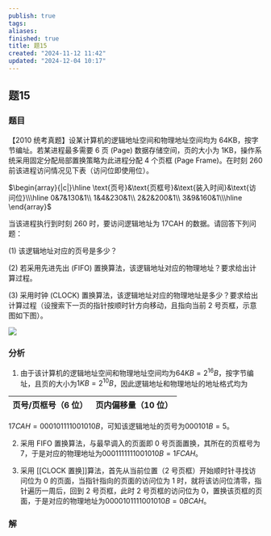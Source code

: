 ```yaml
---
publish: true
tags: 
aliases: 
finished: true
title: 题15
created: "2024-11-12 11:42"
updated: "2024-12-04 10:17"
---
```

## 题15
### 题目
【2010 统考真题】设某计算机的逻辑地址空间和物理地址空间均为 64KB，按字节编址。若某进程最多需要 6 页 (Page) 数据存储空间，页的大小为 1KB，操作系统采用固定分配局部置换策略为此进程分配 4 个页框 (Page Frame)。在时刻 260 前该进程访问情况见下表（访问位即使用位）。

$\begin{array}{|c|}\hline \text{页号}&\text{页框号}&\text{装入时间}&\text{访问位}\\\hline 0&7&130&1\\ 1&4&230&1\\ 2&2&200&1\\ 3&9&160&1\\\hline \end{array}$

当该进程执行到时刻 260 时，要访问逻辑地址为 17CAH 的数据。请回答下列问题：

(1) 该逻辑地址对应的页号是多少？

(2) 若采用先进先出 (FIFO) 置换算法，该逻辑地址对应的物理地址？要求给出计算过程。

(3) 采用时钟 (CLOCK) 置换算法，该逻辑地址对应的物理地址是多少？要求给出计算过程（设搜索下一页的指针按顺时针方向移动，且指向当前 2 号页框，示意图如下图）。

![](https://img.hwenyi.tech/202411121941707.webp)
### 分析

1) 由于该计算机的逻辑地址空间和物理地址空间均为$64KB = 2^{16}B$，按字节编址，且页的大小为$1KB = 2^{10}B$，因此逻辑地址和物理地址的地址格式均为

| 页号/页框号（6 位） | 页内偏移量（10 位） |
|---|---|

$17CAH = 000101111001010B$，可知该逻辑地址的页号为$000101B = 5$。

2) 采用 FIFO 置换算法，与最早调入的页面即 0 号页面置换，其所在的页框号为 7，于是对应的物理地址为$0001111111001010B = 1FCAH$。

3) 采用 [[CLOCK 置换]]算法，首先从当前位置（2 号页框）开始顺时针寻找访问位为 0 的页面，当指针指向的页面的访问位为 1 时，就将该访问位清零，指针遍历一周后，回到 2 号页框，此时 2 号页框的访问位为 0，置换该页框的页面，于是对应的物理地址为$0000101111001010B = 0BCAH$。

### 解
